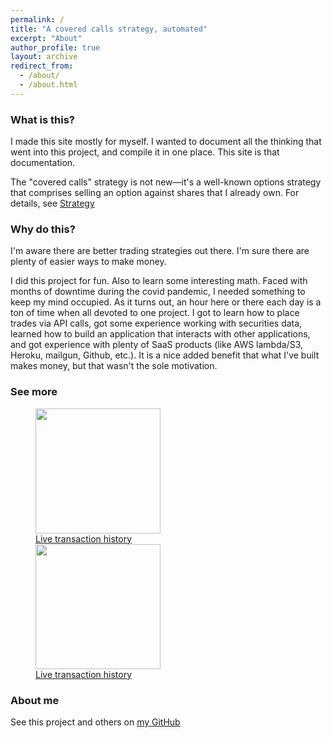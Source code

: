 ```yaml
---
permalink: /
title: "A covered calls strategy, automated"
excerpt: "About"
author_profile: true
layout: archive
redirect_from: 
  - /about/
  - /about.html
---
```



### What is this?
I made this site mostly for myself.  I wanted to document all the thinking that went into this project, and compile it in one place.  This site is that documentation.

The "covered calls" strategy is not new—it's a well-known options strategy that comprises selling an option against shares that I already own.  For details, see [Strategy](https://arkm97.github.io/covered-calls/strategy-details/)

### Why do this?
I'm aware there are better trading strategies out there.  I'm sure there are plenty of easier ways to make money.

I did this project for fun.  Also to learn some interesting math.  Faced with months of downtime during the covid pandemic, I needed something to keep my mind occupied.  As it turns out, an hour here or there each day is a ton of time when all devoted to one project.  I got to learn how to place trades via API calls, got some experience working with securities data, learned how to build an application that interacts with other applications, and got experience with plenty of SaaS products (like AWS lambda/S3, Heroku, mailgun, Github, etc.).  It is a nice added benefit that what I've built makes money, but that wasn't the sole motivation.

### See more
<figure class="half">
  <a href="https://arkm97.github.io/covered-calls/strategy-performance/"><img style="width:200px" src="https://arkm97.github.io/covered-calls/images/transaction_history.png"></a>
  <figcaption><a href="https://arkm97.github.io/covered-calls/strategy-performance/">Live transaction history</a></figcaption>
  <a href="https://arkm97.github.io/covered-calls/strategy-details/"><img style="width:200px" src="https://arkm97.github.io/covered-calls/images/covered_call_payoff.png"></a>
  <figcaption><a href="https://arkm97.github.io/covered-calls/strategy-details/">Live transaction history</a></figcaption>
</figure>



  

### About me
See this project and others on [my GitHub](https://github.com/arkm97)
